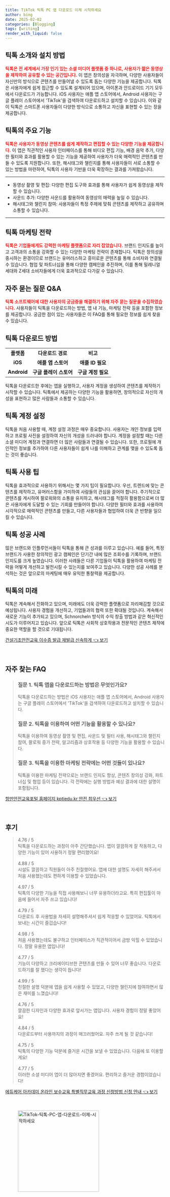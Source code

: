 ```yaml
---
title: TikTok 틱톡 PC 앱 다운로드 이제 시작하세요
author: bing
date: 2025-02-02
categories: [Blogging]
tags: [writing]
render_with_liquid: false
---
```



<h2 id='틱톡_소개와_설치_방법'>틱톡 소개와 설치 방법</h2>

<p><b><span style="color: #ee2323;">틱톡은 전 세계에서 가장 인기 있는 소셜 미디어 플랫폼 중 하나로, 사용자가 짧은 동영상을 제작하여 공유할 수 있는 공간입니다.</span></b> 이 앱은 창의성을 자극하며, 다양한 사용자들이 자신만의 방식으로 콘텐츠를 만들어낼 수 있도록 돕는 다양한 기능을 제공합니다. 틱톡은 사용자에게 쉽게 접근할 수 있도록 설계되어 있으며, 아이폰과 안드로이드 기기 모두에서 다운로드가 가능합니다. iOS 사용자는 애플 앱 스토어에서, Android 사용자는 구글 플레이 스토어에서 'TikTok'을 검색하여 다운로드하고 설치할 수 있습니다. 이와 같이 틱톡은 스마트폰 사용자들이 다양한 방식으로 소통하고 자신을 표현할 수 있는 장을 제공합니다.</p>

<h2 id='틱톡의_주요_기능'>틱톡의 주요 기능</h2>

<p><b><span style="color: #ee2323;">틱톡은 사용자가 동영상 콘텐츠를 쉽게 제작하고 편집할 수 있는 다양한 기능을 제공합니다.</span></b> 이 앱은 직관적인 사용자 인터페이스를 통해 비디오 편집 기능, 배경 음악 추가, 다양한 필터와 효과를 활용할 수 있는 기능을 제공하여 사용자가 더욱 매력적인 콘텐츠를 만들 수 있도록 지원합니다. 또한, 해시태그와 챌린지를 통해 사용자들이 서로 소통할 수 있는 방법을 마련하여, 틱톡의 사용자 기반을 더욱 확장하는 결과를 가져왔습니다.</p>

<hr />

<ul>
    <li>동영상 촬영 및 편집: 다양한 편집 도구와 효과를 통해 사용자가 쉽게 동영상을 제작할 수 있습니다.</li>
    <li>사운드 추가: 다양한 사운드를 활용하여 동영상의 매력을 높일 수 있습니다.</li>
    <li>해시태그와 챌린지 참여: 사용자들이 특정 주제에 맞춰 콘텐츠를 제작하고 공유하며 소통할 수 있습니다.</li>
</ul>

<hr />

<h2 id='틱톡_마케팅_전략'>틱톡 마케팅 전략</h2>

<p><b><span style="color: #ee2323;">틱톡은 기업들에게도 강력한 마케팅 플랫폼으로 자리 잡았습니다.</span></b> 브랜드 인지도를 높이고 고객과의 소통을 강화할 수 있는 다양한 마케팅 전략이 존재합니다. 틱톡은 창의성을 중시하는 환경이므로 브랜드는 유머러스하고 흥미로운 콘텐츠를 통해 소비자와 연결될 수 있습니다. 협업 및 파트너십을 통해 다양한 캠페인을 추진하며, 이를 통해 밀레니얼 세대와 Z세대 소비자들에게 더욱 효과적으로 다가갈 수 있습니다.</p>

<h2 id='자주_묻는_질문_QNA'>자주 묻는 질문 Q&A</h2>

<p><b><span style="color: #ee2323;">틱톡 소프트웨어에 대한 사용자의 궁금증을 해결하기 위해 자주 묻는 질문을 수집하였습니다.</span></b> 사용자들이 틱톡을 다운로드하는 방법, 앱 내 기능, 마케팅 전략 등을 포함한 정보를 제공합니다. 궁금한 점이 있는 사용자들은 이 FAQ를 통해 필요한 정보를 쉽게 찾을 수 있습니다.</p>

<h2 id='틱톡_다운로드_방법'>틱톡 다운로드 방법</h2>

<table>
    <tr>
        <td style="text-align: center; height: 17px;"><b>플랫폼</b></td>
        <td style="text-align: center; height: 17px;"><b>다운로드 경로</b></td>
        <td style="text-align: center; height: 17px;"><b>비고</b></td>
    </tr>
    <tr>
        <td style="text-align: center; height: 17px;"><b>iOS</b></td>
        <td style="text-align: center; height: 17px;"><b>애플 앱 스토어</b></td>
        <td style="text-align: center; height: 17px;"><b>애플 ID 필요</b></td>
    </tr>
    <tr>
        <td style="text-align: center; height: 17px;"><b>Android</b></td>
        <td style="text-align: center; height: 17px;"><b>구글 플레이 스토어</b></td>
        <td style="text-align: center; height: 17px;"><b>구글 계정 필요</b></td>
    </tr>
</table>

<p>틱톡을 다운로드한 후에는 앱을 실행하고, 사용자 계정을 생성하여 콘텐츠를 제작하기 시작할 수 있습니다. 틱톡에서 제공하는 다양한 기능을 활용하면, 창의적으로 자신의 개성을 표현하고 많은 사람들과 소통할 수 있습니다.</p>

<h2 id='틱톡_계정_설정'>틱톡 계정 설정</h2>

<p>틱톡을 처음 사용할 때, 계정 설정 과정은 매우 중요합니다. 사용자는 개인 정보를 입력하고 프로필 사진을 설정하여 자신의 개성을 드러내야 합니다. 계정을 설정할 때는 다른 소셜 미디어 계정과 연결하면 더 많은 사람들과 연결될 수 있습니다. 또한, 프로필에 개인적인 정보를 추가하여 다른 사용자들이 쉽게 나를 이해하고 관계를 맺을 수 있도록 돕는 것이 좋습니다.</p>

<h2 id='틱톡_사용_팁'>틱톡 사용 팁</h2>

<p>틱톡을 효과적으로 사용하기 위해서는 몇 가지 팁이 필요합니다. 우선, 트렌드에 맞는 콘텐츠를 제작하고, 유머러스함을 가미하여 사람들의 관심을 끌어야 합니다. 주기적으로 콘텐츠를 게시하여 팔로워와의 소통을 유지하고, 해시태그를 적절히 활용함으로써 더 많은 사용자에게 도달할 수 있는 기회를 만들어야 합니다. 다양한 필터와 효과를 사용하여 시각적으로 매력적인 콘텐츠를 만들고, 다른 사용자들과 협업하여 더욱 큰 반향을 일으킬 수 있습니다.</p>

<h2 id='틱톡_성공_사례'>틱톡 성공 사례</h2>

<p>많은 브랜드와 인플루언서들이 틱톡을 통해 큰 성과를 이루고 있습니다. 예를 들어, 특정 브랜드가 사용한 창의적인 광고 캠페인은 단기간 내에 많은 조회수를 기록하며, 브랜드 인지도를 크게 높였습니다. 이러한 사례들은 다른 기업들이 틱톡을 활용하여 마케팅 전략을 어떻게 개선하고 발전시킬 수 있는지를 보여주고 있습니다. 다양한 성공 사례를 분석하는 것은 앞으로의 마케팅에 매우 유익한 통찰력을 제공합니다.</p>

<h2 id='틱톡의_미래'>틱톡의 미래</h2>

<p>틱톡은 계속해서 진화하고 있으며, 미래에도 더욱 강력한 플랫폼으로 자리매김할 것으로 예상됩니다. 사용자 경험을 개선하고, 기업들과의 협력 또한 확대될 것입니다. 계속해서 새로운 기능이 추가되고 있으며, Schnorcheln 방식의 수익 창출 방법과 같은 혁신적인 시도가 이루어지고 있습니다. 앞으로 틱톡은 사회적 상호작용과 전문적인 콘텐츠 제작에 중요한 역할을 할 것으로 기대됩니다.</p>


<p><a class="click-button" title="건설기초안전교육 이수증 발급 재발급 신속하게" href="https://afficreate.github.io/posts/%EA%B1%B4%EC%84%A4%EA%B8%B0%EC%B4%88%EC%95%88%EC%A0%84%EA%B5%90%EC%9C%A1-%EC%9D%B4%EC%88%98%EC%A6%9D-%EB%B0%9C%EA%B8%89-%EC%9E%AC%EB%B0%9C%EA%B8%89-%EC%8B%A0%EC%86%8D%ED%95%98%EA%B2%8C/" rel="dofollow">건설기초안전교육 이수증 발급 재발급 신속하게 👈 보기</a></p><br>
<h2 id='자주_찾는_FAQ'>자주 찾는 FAQ</h2>
<div itemscope="" itemtype="https://schema.org/FAQPage">
<blockquote>
<div itemscope="" itemprop="mainEntity" itemtype="https://schema.org/Question">
<h3 itemprop="name">질문 1. 틱톡 앱을 다운로드하는 방법은 무엇인가요?</h3>
<div itemscope="" itemprop="acceptedAnswer" itemtype="https://schema.org/Answer">
<span itemprop="text">
<p>틱톡을 다운로드하는 방법은 iOS 사용자는 애플 앱 스토어에서, Android 사용자는 구글 플레이 스토어에서 'TikTok'을 검색하여 다운로드하고 설치할 수 있습니다.</p>
</span>
</div>
</div>
<div itemscope="" itemprop="mainEntity" itemtype="https://schema.org/Question">
<h3 itemprop="name">질문 2. 틱톡을 이용하여 어떤 기능을 활용할 수 있나요?</h3>
<div itemscope="" itemprop="acceptedAnswer" itemtype="https://schema.org/Answer">
<span itemprop="text">
<p>틱톡을 이용하여 동영상 촬영 및 편집, 사운드 및 필터 사용, 해시태그와 챌린지 참여, 팔로워 증가 전략, 알고리즘과 상호작용 등 다양한 기능을 활용할 수 있습니다.</p>
</span>
</div>
</div>
<div itemscope="" itemprop="mainEntity" itemtype="https://schema.org/Question">
<h3 itemprop="name">질문 3. 틱톡을 이용한 마케팅 전략에는 어떤 것들이 있나요?</h3>
<div itemscope="" itemprop="acceptedAnswer" itemtype="https://schema.org/Answer">
<span itemprop="text">
<p>틱톡을 이용한 마케팅 전략으로는 브랜드 인지도 향상, 콘텐츠 창의성 강화, 파트너십 및 협업 등이 있습니다. 각 전략에는 실행 방법과 예상 결과에 대한 설명이 포함됩니다.</p>
</span>
</div>
</div>
</blockquote>
</div>
<p><a class="click-button" title="항만안전교육포털 홈페이지 kptiedu.kr 안전 최우선" href="https://afficreate.github.io/posts/%ED%95%AD%EB%A7%8C%EC%95%88%EC%A0%84%EA%B5%90%EC%9C%A1%ED%8F%AC%ED%84%B8-%ED%99%88%ED%8E%98%EC%9D%B4%EC%A7%80-kptiedu.kr-%EC%95%88%EC%A0%84-%EC%B5%9C%EC%9A%B0%EC%84%A0/" rel="dofollow">항만안전교육포털 홈페이지 kptiedu.kr 안전 최우선 👈 보기</a></p><br>
<h2 id='후기'>후기</h2>
<div itemscope itemtype="https://schema.org/Product">
  <blockquote>
  <div itemprop="review" itemscope itemtype="https://schema.org/Review">
      <div itemprop="reviewRating" itemscope itemtype="https://schema.org/Rating"> <span itemprop="ratingValue">4.76</span> / <span itemprop="bestRating">5</span> </div>
      <span itemprop="reviewBody">틱톡을 다운로드하는 과정이 아주 간단했습니다. 앱이 깔끔하게 잘 작동하고, 다양한 기능이 있어 사용하기 정말 편리했어요!</span>
  </div>
  <br>
  <div itemprop="review" itemscope itemtype="https://schema.org/Review">
      <div itemprop="reviewRating" itemscope itemtype="https://schema.org/Rating"> <span itemprop="ratingValue">4.88</span> / <span itemprop="bestRating">5</span> </div>
      <span itemprop="reviewBody">시설도 깔끔하고 직원들이 아주 친절했어요. 앱에 대한 설명도 자세히 해주셔서 처음 사용했는데도 편하게 이용할 수 있었습니다.</span>
  </div>
  <br>
  <div itemprop="review" itemscope itemtype="https://schema.org/Review">
      <div itemprop="reviewRating" itemscope itemtype="https://schema.org/Rating"> <span itemprop="ratingValue">4.97</span> / <span itemprop="bestRating">5</span> </div>
      <span itemprop="reviewBody">틱톡의 다양한 기능을 직접 사용해보니 너무 유용하더라고요. 특히 편집툴이 마음에 들어서 자주 쓰고 있습니다!</span>
  </div>
  <br>
  <div itemprop="review" itemscope itemtype="https://schema.org/Review">
      <div itemprop="reviewRating" itemscope itemtype="https://schema.org/Rating"> <span itemprop="ratingValue">4.79</span> / <span itemprop="bestRating">5</span> </div>
      <span itemprop="reviewBody">다운로드 후 사용법을 자세히 설명해주셔서 쉽게 적응할 수 있었어요. 틱톡에서 보내는 시간이 즐겁습니다!</span>
  </div>
  <br>
  <div itemprop="review" itemscope itemtype="https://schema.org/Review">
      <div itemprop="reviewRating" itemscope itemtype="https://schema.org/Rating"> <span itemprop="ratingValue">4.98</span> / <span itemprop="bestRating">5</span> </div>
      <span itemprop="reviewBody">처음 사용했는데도 불구하고 인터페이스가 직관적이어서 금방 익힐 수 있었습니다. 정말 유용한 앱입니다!</span>
  </div>
  <br>
  <div itemprop="review" itemscope itemtype="https://schema.org/Review">
      <div itemprop="reviewRating" itemscope itemtype="https://schema.org/Rating"> <span itemprop="ratingValue">4.77</span> / <span itemprop="bestRating">5</span> </div>
      <span itemprop="reviewBody">기능이 다양하고 크리에이티브한 콘텐츠를 만들 수 있어 너무 좋습니다. 다운로드하기를 잘 했다는 생각이 듭니다!</span>
  </div>
  <br>
  <div itemprop="review" itemscope itemtype="https://schema.org/Review">
      <div itemprop="reviewRating" itemscope itemtype="https://schema.org/Rating"> <span itemprop="ratingValue">4.99</span> / <span itemprop="bestRating">5</span> </div>
      <span itemprop="reviewBody">친절한 설명 덕분에 앱을 쉽게 사용할 수 있었고, 다양한 챌린지에 참여하면서 많은 재미를 느꼈습니다!</span>
  </div>
  <br>
  <div itemprop="review" itemscope itemtype="https://schema.org/Review">
      <div itemprop="reviewRating" itemscope itemtype="https://schema.org/Rating"> <span itemprop="ratingValue">4.76</span> / <span itemprop="bestRating">5</span> </div>
      <span itemprop="reviewBody">깔끔한 디자인과 다양한 효과로 앞서가는 앱입니다. 사용자 경험이 정말 좋았어요!</span>
  </div>
  <br>
  <div itemprop="review" itemscope itemtype="https://schema.org/Review">
      <div itemprop="reviewRating" itemscope itemtype="https://schema.org/Rating"> <span itemprop="ratingValue">4.84</span> / <span itemprop="bestRating">5</span> </div>
      <span itemprop="reviewBody">다운로드부터 사용까지의 과정이 매끄러웠어요. 자주 쓰게 될 것 같습니다!</span>
  </div>
  <br>
  <div itemprop="review" itemscope itemtype="https://schema.org/Review">
      <div itemprop="reviewRating" itemscope itemtype="https://schema.org/Rating"> <span itemprop="ratingValue">4.75</span> / <span itemprop="bestRating">5</span> </div>
      <span itemprop="reviewBody">틱톡의 다양한 기능 덕분에 즐거운 시간을 보낼 수 있었습니다. 다음에 또 이용할게요!</span>
  </div>
  <br>
  <div itemprop="review" itemscope itemtype="https://schema.org/Review">
      <div itemprop="reviewRating" itemscope itemtype="https://schema.org/Rating"> <span itemprop="ratingValue">4.77</span> / <span itemprop="bestRating">5</span> </div>
      <span itemprop="reviewBody">이러한 소셜 미디어 앱이 더 많아지면 좋겠어요. 편리하고 즐거운 경험이었습니다!</span>
  </div>
  </blockquote>
</div>
<p><a class="click-button" title="에듀케어 아카데미 온라인 보수교육 특별직무교육 과정 신청방법 신청 안내" href="https://afficreate.github.io/posts/%EC%97%90%EB%93%80%EC%BC%80%EC%96%B4-%EC%95%84%EC%B9%B4%EB%8D%B0%EB%AF%B8-%EC%98%A8%EB%9D%BC%EC%9D%B8-%EB%B3%B4%EC%88%98%EA%B5%90%EC%9C%A1-%ED%8A%B9%EB%B3%84%EC%A7%81%EB%AC%B4%EA%B5%90%EC%9C%A1-%EA%B3%BC%EC%A0%95-%EC%8B%A0%EC%B2%AD%EB%B0%A9%EB%B2%95-%EC%8B%A0%EC%B2%AD-%EC%95%88%EB%82%B4/" rel="dofollow">에듀케어 아카데미 온라인 보수교육 특별직무교육 과정 신청방법 신청 안내 👈 보기</a></p><br>
<figure class="image"><img src="https://afficreate.github.io/assets/img/thumbnail/TikTok-틱톡-PC-앱-다운로드-이제-시작하세요.webp" alt="TikTok-틱톡-PC-앱-다운로드-이제-시작하세요" width="256" height="256"></figure>